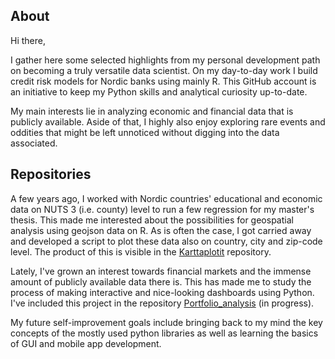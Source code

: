 ## About
Hi there,

I gather here some selected highlights from my personal development path on becoming a truly versatile data scientist. On my day-to-day work I build credit risk models for Nordic banks using mainly R. This GitHub account is an initiative to keep my Python skills and analytical curiosity up-to-date.

My main interests lie in analyzing economic and financial data that is publicly available. Aside of that, I highly also enjoy exploring rare events and oddities that might be left unnoticed without digging into the data associated.

## Repositories
A few years ago, I worked with Nordic countries' educational and economic data on NUTS 3 (i.e. county) level to run a few regression for my master's thesis. This made me interested about the possibilities for geospatial analysis using geojson data on R. As is often the case, I got carried away and developed a script to plot these data also on country, city and zip-code level. The product of this is visible in the [Karttaplotit](https://github.com/jarvijaakko/Karttaplotit) repository.

Lately, I've grown an interest towards financial markets and the immense amount of publicly available data there is. This has made me to study the process of making interactive and nice-looking dashboards using Python. I've included this project in the repository [Portfolio_analysis](https://github.com/jarvijaakko/Portfolio_analysis) (in progress).

My future self-improvement goals include bringing back to my mind the key concepts of the mostly used python libraries as well as learning the basics of GUI and mobile app development.

<!--
**jarvijaakko/jarvijaakko** is a ✨ _special_ ✨ repository because its `README.md` (this file) appears on your GitHub profile.
- 🔭 I’m currently working on Jee Jee
- 🌱 I’m currently learning ...
- 👯 I’m looking to collaborate on ...
- 🤔 I’m looking for help with ...
- 💬 Ask me about ...
- 📫 How to reach me: ...
- 😄 Pronouns: ...
- ⚡ Fun fact: ...
-->
